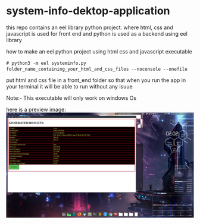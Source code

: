 # system-info-dektop-application
this repo contains an eel library python project. 
where html, css and javascript is used for front end and python is used as a backend using eel library

how to make an eel python project using html css and javascript executable
```
# python3 -m eel systeminfo.py folder_name_containing_your_html_and_css_files --noconsole --onefile
```

put html and css file in a front_end folder so that when you run the app in your terminal it will be able to run without any isuue


Note:- This executable will only work on windows Os 

here is a preview image:
![](1.png)
